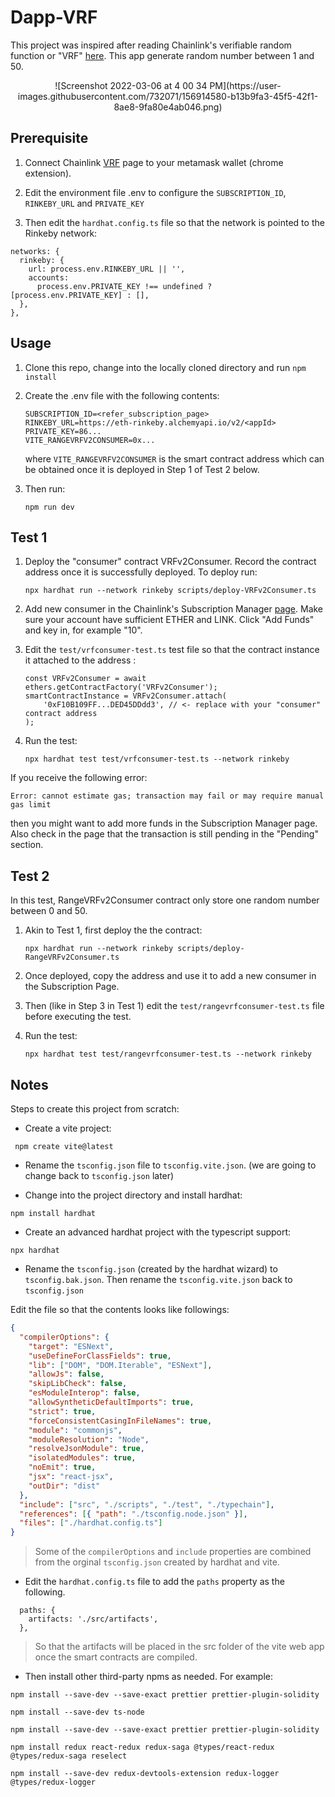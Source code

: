 # Dapp-VRF

This project was inspired after reading Chainlink's verifiable random function or "VRF" [here](https://docs.chain.link/docs/get-a-random-number/#create-and-deploy-a-vrf-v2-compatible-contract). This app generate random number between 1 and 50.

<p align="center">
![Screenshot 2022-03-06 at 4 00 34 PM](https://user-images.githubusercontent.com/732071/156914580-b13b9fa3-45f5-42f1-8ae8-9fa80e4ab046.png)
</p>

## Prerequisite

1. Connect Chainlink [VRF](https://vrf.chain.link/) page to your metamask wallet (chrome extension).

2. Edit the environment file .env to configure the `SUBSCRIPTION_ID`, `RINKEBY_URL` and `PRIVATE_KEY`

3. Then edit the `hardhat.config.ts` file so that the network is pointed to the Rinkeby network:

```
networks: {
  rinkeby: {
    url: process.env.RINKEBY_URL || '',
    accounts:
      process.env.PRIVATE_KEY !== undefined ? [process.env.PRIVATE_KEY] : [],
  },
},
```

## Usage

1. Clone this repo, change into the locally cloned directory and run `npm install`
2. Create the .env file with the following contents:

   ```
   SUBSCRIPTION_ID=<refer_subscription_page>
   RINKEBY_URL=https://eth-rinkeby.alchemyapi.io/v2/<appId>
   PRIVATE_KEY=86...
   VITE_RANGEVRFV2CONSUMER=0x...
   ```

   where `VITE_RANGEVRFV2CONSUMER` is the smart contract address which can be obtained once it is deployed in Step 1 of Test 2 below.

3. Then run:

   ```
   npm run dev
   ```

## Test 1

1. Deploy the "consumer" contract VRFv2Consumer.
   Record the contract address once it is successfully deployed. To deploy run:

   ```
   npx hardhat run --network rinkeby scripts/deploy-VRFv2Consumer.ts
   ```

2. Add new consumer in the Chainlink's Subscription Manager [page](https://vrf.chain.link/rinkeby).
   Make sure your account have sufficient ETHER and LINK. Click "Add Funds" and key in, for example "10".

3. Edit the `test/vrfconsumer-test.ts` test file so that the contract instance it attached to the address :

   ```
   const VRFv2Consumer = await ethers.getContractFactory('VRFv2Consumer');
   smartContractInstance = VRFv2Consumer.attach(
       '0xF10B109FF...DED45DDdd3', // <- replace with your "consumer" contract address
   );
   ```

4. Run the test:

   ```
   npx hardhat test test/vrfconsumer-test.ts --network rinkeby
   ```

If you receive the following error:

```
Error: cannot estimate gas; transaction may fail or may require manual gas limit
```

then you might want to add more funds in the Subscription Manager page. Also check in the page that the transaction is still pending in the "Pending" section.

## Test 2

In this test, RangeVRFv2Consumer contract only store one random number between 0 and 50.

1. Akin to Test 1, first deploy the the contract:

   ```
   npx hardhat run --network rinkeby scripts/deploy-RangeVRFv2Consumer.ts
   ```

2. Once deployed, copy the address and use it to add a new consumer in the Subscription Page.
3. Then (like in Step 3 in Test 1) edit the `test/rangevrfconsumer-test.ts` file before executing the test.
4. Run the test:

   ```
   npx hardhat test test/rangevrfconsumer-test.ts --network rinkeby
   ```

## Notes

Steps to create this project from scratch:

- Create a vite project:

```
 npm create vite@latest
```

- Rename the `tsconfig.json` file to `tsconfig.vite.json`. (we are going to change back to `tsconfig.json` later)

- Change into the project directory and install hardhat:

```
npm install hardhat
```

- Create an advanced hardhat project with the typescript support:

```
npx hardhat
```

- Rename the `tsconfig.json` (created by the hardhat wizard) to `tsconfig.bak.json`. Then rename the `tsconfig.vite.json` back to `tsconfig.json`

Edit the file so that the contents looks like followings:

```json
{
  "compilerOptions": {
    "target": "ESNext",
    "useDefineForClassFields": true,
    "lib": ["DOM", "DOM.Iterable", "ESNext"],
    "allowJs": false,
    "skipLibCheck": false,
    "esModuleInterop": false,
    "allowSyntheticDefaultImports": true,
    "strict": true,
    "forceConsistentCasingInFileNames": true,
    "module": "commonjs",
    "moduleResolution": "Node",
    "resolveJsonModule": true,
    "isolatedModules": true,
    "noEmit": true,
    "jsx": "react-jsx",
    "outDir": "dist"
  },
  "include": ["src", "./scripts", "./test", "./typechain"],
  "references": [{ "path": "./tsconfig.node.json" }],
  "files": ["./hardhat.config.ts"]
}
```

> Some of the `compilerOptions` and `include` properties are combined from the orginal `tsconfig.json` created by hardhat and vite.

- Edit the `hardhat.config.ts` file to add the `paths` property as the following.

```
  paths: {
    artifacts: './src/artifacts',
  },
```

> So that the artifacts will be placed in the src folder of the vite web app once the smart contracts are compiled.

- Then install other third-party npms as needed. For example:

```
npm install --save-dev --save-exact prettier prettier-plugin-solidity
```

```
npm install --save-dev ts-node
```

```
npm install --save-dev --save-exact prettier prettier-plugin-solidity
```

```
npm install redux react-redux redux-saga @types/react-redux @types/redux-saga reselect
```

```
npm install --save-dev redux-devtools-extension redux-logger @types/redux-logger
```
